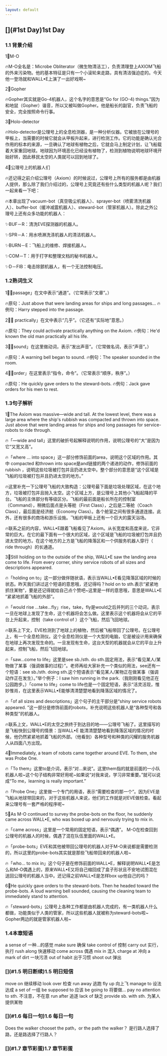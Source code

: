 ```yaml
---
layout: default
---
```


## [](#1st Day)1st Day

### [](#1.1背景介绍)1.1 背景介绍
 
 1⃣️M-O
 
 🔥M-O全名是：Microbe Obliterator（微生物清洁工），负责清理登上AXIOM飞船的外来污染物。他的基本特征是只有一个小滚轮来走路，具有清洁强迫症的。今天他一登场就和WALL•E上演了一出好戏啊~
 
 2⃣️Gopher
 
 🔥Gopher其实就是Go-4机器人，这个名字的意思是“Go for (GO-4) things.”因为和地鼠（Gopher）谐音，所以又被叫做Gopher。他是船长的副官，负责飞船的安全，完全按照命令行事。
 
 3⃣️Holo-detector
 
 🔥Holo-detector是公理号上的全息检测器，是一种分析仪器。它被放在公理号的甲板上，当需要的时候它就会从甲板升起来，进行检测工作。它的功能是确认光合作用的标本的来源，一旦确认了地球有植物之后，它就会马上制定计划，让飞船载着大家重回地球。地球因为环境恶化已经没有植物了，检测到植物说明地球环境开始好转，因此移民太空的人类就可以回到地球了。
 
 4⃣️公理号上的机器人们
 
 🔥还记得之前介绍公理号（Axiom）的时候说过，公理号上所有的服务都是由机器人提供，那么除了我们介绍过的，公理号上究竟还有些什么类型的机器人呢？我们一起来看一下吧：
 
 🔥本章出现了vacuum-bot（真空吸尘机器人）、sprayer-bot（喷雾清洗机器人）、buffer-bot（缓冲减震机器人）、steward-bot（管家机器人）。除此之外公理号上还有众多功能的机器人：
 
 ✨BUF－R：清洗EVE探测器的机器人。
 
 ✨SPR－A：用水喷淋洗涤机器人的清洁机器人。
 
 ✨BURN－E：飞船上的维修、焊接机器人。
 
 ✨COM－T：用于打字和整理文档的秘书机器人。
 
 ✨D－FIB：电击除颤机器人，有一个无法控制电压。
 
 
### [](#1.2熟词生义)1.2熟词生义

1⃣️「passage」在文中表示“通道”。（它常表示“文章”。）

🔥原句：Just above that were landing areas for ships and long passages...
🔥例句：Harry stepped into the passage.

2⃣️「 practically」在文中表示“几乎”。（它还有“实际地”意思。）

🔥原句：They could activate practically anything on the Axiom.
🔥例句：He'd known the old man practically all his life.

3⃣️「sound」在这里做动词，表示“发出声音”。（它常做名词，表示“声音”。）

🔥原句：A warning bell began to sound.
🔥例句：The speaker sounded in the room.

4⃣️「order」在这里表示“指令，命令”。（它常表示“顺序，秩序”。）

🔥原句：He quickly gave orders to the steward-bots.
🔥例句：Jack gave orders for his men to rest.

### [](#1.3句子解析)1.3句子解析

1⃣️The Axiom was massive—wide and tall. At the lowest level, there was a large area where the ship's rubbish was compacted and thrown into space. Just above that were landing areas for ships and long passages for service-robots to ride through. 

🔥「—wide and tall」这里的破折号起解释说明的作用，说明公理号的“大”是因为它“又宽又高”。

🔥「where … into space」这一部分修饰前面的area，说明这个区域的作用。其中 compacted 和thrown into space是and链接的两个递进的动作，修饰前面的rubbish ，说明这些垃圾被打包并且扔进太空中。整个部分的意思是“这个区域是飞船的垃圾被打包并且扔进太空的地方。”

🔥这里补充一下公理号飞船的大致构造：公理号最下面是垃圾处理区域，在这个地方，垃圾被打包并且抛入太空。这个区域上方，是公理号上其他小飞船起降的平台。飞船的主体部分有等级区分。飞船的最前面是船长所在的控制室（Command），稍微后面点是头等舱（First Class），之后是二等舱（Coach Class），最后面是经济舱（Economy Class）。各个舱室之间有很多通道连接。此外，还有很多的商场和游乐设施。飞船的甲板上还有一个巨大的露天浴场。

🔥联系之前的内容，WALL•E跟着飞船看见了Axiom。从长宽度和高度来说，它非常的巨大。在它的最下面有一个很大的区域，这个区域是飞船的垃圾被打包并且扔进太空的地方。在这个地方的上方是飞船的降落区和一个供服务机器人穿行（ ride through）的长通道。

3⃣️Still holding on to the outside of the ship, WALL•E saw the landing area come to life.
From every corner, shiny service robots of all sizes and descriptions appeared. 

🔥「holding on to」这一部分做伴随状语，表示当WALL•E看见降落区域的时候的状态。昨天我们讲过这个短语的意思哦，还记得吗？hold on to sth.表示“紧紧地抓住某物”，要是还记得就给自己点个赞吧~这里是一样的意思哦，意思是WALL•E “紧紧地抓着飞船的外部”。

🔥「would rise …take…fly」rise，take，fly是would之后并列的三个动词，表示一旦在地球上发现了生命，这个机器将会怎么做。这里表示这个机器将会从它的平台上升起来，控制（take control of ）这个飞船，然后飞回地球。

🔥联系上下文，EVE检测到了地球上的植物，然后被飞船带回了公理号。在公理号上，有一个全息检测仪。这个全息检测仪是一个大型的电脑，它是被设计用来确保在地球上再次发现生命的。一旦发现有生命，这台大型的机器就会从它的平台上升起来，控制飞船，然后飞回地球。

🔥「saw…come to life」这里是see sb./sth. do sth.固定用法，表示“看见某人/某物做了某事（强调做事的过程）”。老师再给大家补充一个类似的用法，see还有一个短语：see sb./sth. doing sth.这个短语表示“看见某人/某物正在做某事（强调动作正在发生）。”举个例子：I saw him running in the park.（我刚刚看见他正在公园跑步。）「come to life」come to life也是一个固定短语，表示“活灵活现，惟妙惟肖，在这里表示WALL•E能够清清楚楚地看到降落区域的情况了。

🔥「of all sizes and descriptions」这个句子的主干部分是“shiny service robots appeared. ”这一部分是修饰前面的robots，补充说明这些机器人是“各种型号和各种类型”的机器人。

🔥联系上文，WALL•E的太空之旅终于到达目的地——公理号飞船了。这里描写的是飞船快到公理号的情景：当WALL•E 能清清楚楚地看到降落区域的情况的时候，他仍然紧紧地抓着飞船的外部。（他看到）各种型号和种类的闪耀的服务机器人从四面八方出现。

4⃣️Immediately, a team of robots came together around EVE. To them, she was Probe One. 

🔥「To them」这里to是介词，表示“对…来说”。这里them指的就是前面的一小队机器人啦~这个句子结构非常好用呢~如果说“对我来说，学习非常重要。”就可以说成“To me，learning is really important.”

🔥「Probe One」这里做一个专门的用语，表示“需要检查的那一个”。因为EVE是飞船从地球带回来的，对于这些机器人来说，他们的工作就是对EVE做检查。看起来公理号有一套严格的程序呢~

5⃣️As M-O continued to survey the probe-bots on the floor, he suddenly came across WALL•E, who was boxed up and nervously trying to mix in. 

🔥「came across」这里是一个常用的固定短语，表示“偶遇”。 M-O在检查回到公理号的机器人的时候，偶遇了混在队伍里面的WALL•E。

🔥「probe-bots」EVE和其他被带回公理号的机器人对于M-O来说都是需要检测的，所以这里的probe-bots其实就是那些飞船带回来的机器人啦~

🔥「who… to mix in」这个句子是在修饰前面的WALL•E，解释说明WALL•E是怎么和M-O偶遇上的，原来WALL•E又将自己缩回成了盒子形状且不安地试图混在送回公理号的机器人当中。还记得之前WALL•E是怎样box up他自己的吗？

6⃣️He quickly gave orders to the steward-bots. Then he headed toward the probe-bots.
A loud warning bell sounded, causing the cleaning team to immediately stand to attention.

🔥「steward-bots」公理号上各种工作都是由机器人完成的，有一类机器人什么都做，功能类似于人类的管家，所以这些机器人就被称为steward-bots啦~ Gopher两边的就是管家机器人啦~

### [](#1.4本章短语)1.4本章短语

a sense of  一种…的感觉
make sure  确保
take control of  控制
carry out  实行，执行
rush along  快速移动
come across  偶遇
mix in  混入
charge at  冲向
a mark of dirt  一块污渍
out of habit  出于习惯
shoot out  弹出

### [](#1.5 明日断续)1.5 明日短信

move on  继续移动
look over  检查 
run away  逃跑
fly up  向上飞
manage to  设法达成
a set of  一组
be supposed to  应该
be going to  将要做…
pay no attention to sth.  不注意，不在意
run after  追逐
lack of  缺乏
provide sb. with sth.  为某人提供某物

### [](#1.6 每日一句)1.6 每日一句

Does the walker chooset the path，or the path the walker？
是行路人选择了路，还是路选择了行路人？

### [](#1.7 章节彩蛋)1.7 章节彩蛋




